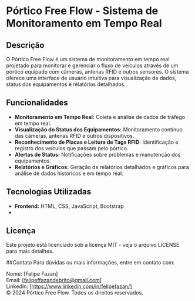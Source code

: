 # Pórtico Free Flow - Sistema de Monitoramento em Tempo Real

## Descrição
O Pórtico Free Flow é um sistema de monitoramento em tempo real projetado para monitorar e gerenciar o fluxo de veículos através de um pórtico equipado com câmeras, antenas RFID e outros sensores. O sistema oferece uma interface de usuário intuitiva para visualização de dados, status dos equipamentos e relatórios detalhados.

## Funcionalidades
- **Monitoramento em Tempo Real:** Coleta e análise de dados de tráfego em tempo real.
- **Visualização do Status dos Equipamentos:** Monitoramento contínuo das câmeras, antenas RFID e outros dispositivos.
- **Reconhecimento de Placas e Leitura de Tags RFID:** Identificação e registro dos veículos que passam pelo pórtico.
- **Alertas de Status:** Notificações sobre problemas e manutenção dos equipamentos.
- **Relatórios e Gráficos:** Geração de relatórios detalhados e gráficos para análise de dados históricos e em tempo real.

## Tecnologias Utilizadas
- **Frontend:** HTML, CSS, JavaScript, Bootstrap
- 
## Licença
Este projeto está licenciado sob a licença MIT - veja o arquivo LICENSE para mais detalhes.

##Contato
Para dúvidas ou mais informações, entre em contato com:

Nome: [Felipe Fazan] <br>
Email: [felipeffazandebrito@gmail.com] <br>
LinkedIn: [https://www.linkedin.com/in/felipefazan/] <br>
© 2024 Pórtico Free Flow. Todos os direitos reservados.
